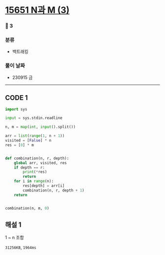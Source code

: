 # [15651 N과 M (3)](https://www.acmicpc.net/problem/15651)

### 🥈 3

### 분류

- 백트래킹

### 풀이 날짜

- 230915 금

---

## CODE 1

```python
import sys

input = sys.stdin.readline

n, m = map(int, input().split())

arr = list(range(1, n + 1))
visited = [False] * n
res = [0] * m


def combination(n, r, depth):
    global arr, visited, res
    if depth == r:
        print(*res)
        return
    for i in range(n):
        res[depth] = arr[i]
        combination(n, r, depth + 1)
    return


combination(n, m, 0)
```

## 해설 1

1 ~ n 조합

`31256KB`, `1964ms`
